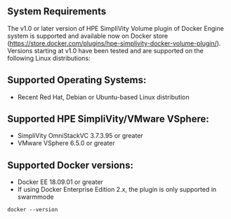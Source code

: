 ## System Requirements

The v1.0 or later version of HPE SimpliVity Volume plugin of Docker Engine system is supported and available now on Docker store (https://store.docker.com/plugins/hpe-simplivity-docker-volume-plugin/).
Versions starting at v1.0 have been tested and are supported on the following Linux distributions:

## Supported Operating Systems:

*	Recent Red Hat, Debian or Ubuntu-based Linux distribution

## Supported HPE SimpliVity/VMware VSphere:

* SimpliVity OmniStackVC 3.7.3.95 or greater
* VMware VSphere 6.5.0 or greater

## Supported Docker versions:

* Docker EE 18.09.01 or greater
*	If using Docker Enterprise Edition 2.x, the plugin is only supported in swarmmode

```
docker --version
```
